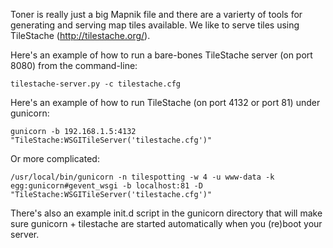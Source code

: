 Toner is really just a big Mapnik file and there are a varierty of tools for
generating and serving map tiles available. We like to serve tiles using
TileStache (http://tilestache.org/).

Here's an example of how to run a bare-bones TileStache server (on port 8080)
from the command-line:

	tilestache-server.py -c tilestache.cfg

Here's an example of how to run TileStache (on port 4132 or port 81) under gunicorn:

    gunicorn -b 192.168.1.5:4132 "TileStache:WSGITileServer('tilestache.cfg')"
    
Or more complicated:

	/usr/local/bin/gunicorn -n tilespotting -w 4 -u www-data -k egg:gunicorn#gevent_wsgi -b localhost:81 -D "TileStache:WSGITileServer('tilestache.cfg')"

There's also an example init.d script in the gunicorn directory that will make
sure gunicorn + tilestache are started automatically when you (re)boot your
server.
